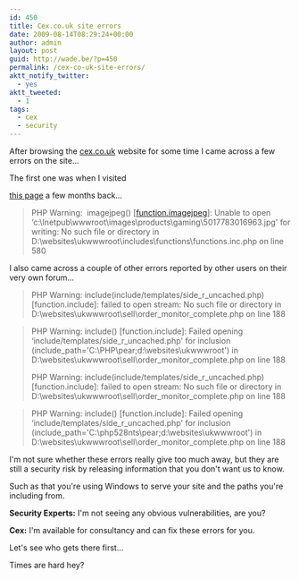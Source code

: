 ```yaml
---
id: 450
title: Cex.co.uk site errors
date: 2009-08-14T08:29:24+00:00
author: admin
layout: post
guid: http://wade.be/?p=450
permalink: /cex-co-uk-site-errors/
aktt_notify_twitter:
  - yes
aktt_tweeted:
  - 1
tags:
  - cex
  - security
---
```

<p class="lead">
  After browsing the <a href="http://www.cex.co.uk/">cex.co.uk</a> website for some time I came across a few errors on the site&#8230;
</p>

<!--more-->The first one was when I visited 

[this page](http://www.cex.co.uk/products/Gaming/PC%20Gaming/PC%20CD-ROM/index.php?sku=5017783016963) a few months back&#8230;

> PHP Warning:  imagejpeg() [<a href='function.imagejpeg'>function.imagejpeg</a>]: Unable to open &#8216;c:\Inetpub\wwwroot\images\products\gaming\\5017783016963.jpg' for writing: No such file or directory in D:\websites\ukwwwroot\includes\functions\functions.inc.php on line 580

I also came across a couple of other errors reported by other users on their very own forum&#8230;

> PHP Warning: include(include/templates/side\_r\_uncached.php) [function.include]: failed to open stream: No such file or directory in D:\websites\ukwwwroot\sell\order\_monitor\_complete.php on line 188
  
> PHP Warning: include() [function.include]: Failed opening &#8216;include/templates/side\_r\_uncached.php' for inclusion (include\_path='C:\PHP\pear;d:\websites\ukwwwroot') in D:\websites\ukwwwroot\sell\order\_monitor_complete.php on line 188
> 
> PHP Warning: include(include/templates/side\_r\_uncached.php) [function.include]: failed to open stream: No such file or directory in D:\websites\ukwwwroot\sell\order\_monitor\_complete.php on line 188
  
> PHP Warning: include() [function.include]: Failed opening &#8216;include/templates/side\_r\_uncached.php' for inclusion (include\_path='C:\php528nts\pear;d:\websites\ukwwwroot') in D:\websites\ukwwwroot\sell\order\_monitor_complete.php on line 188

I'm not sure whether these errors really give too much away, but they are still a security risk by releasing information that you don't want us to know.

Such as that you're using Windows to serve your site and the paths you're including from.

**Security Experts:** I'm not seeing any obvious vulnerabilities, are you?

**Cex:** I'm available for consultancy and can fix these errors for you.

Let's see who gets there first&#8230;

Times are hard hey?